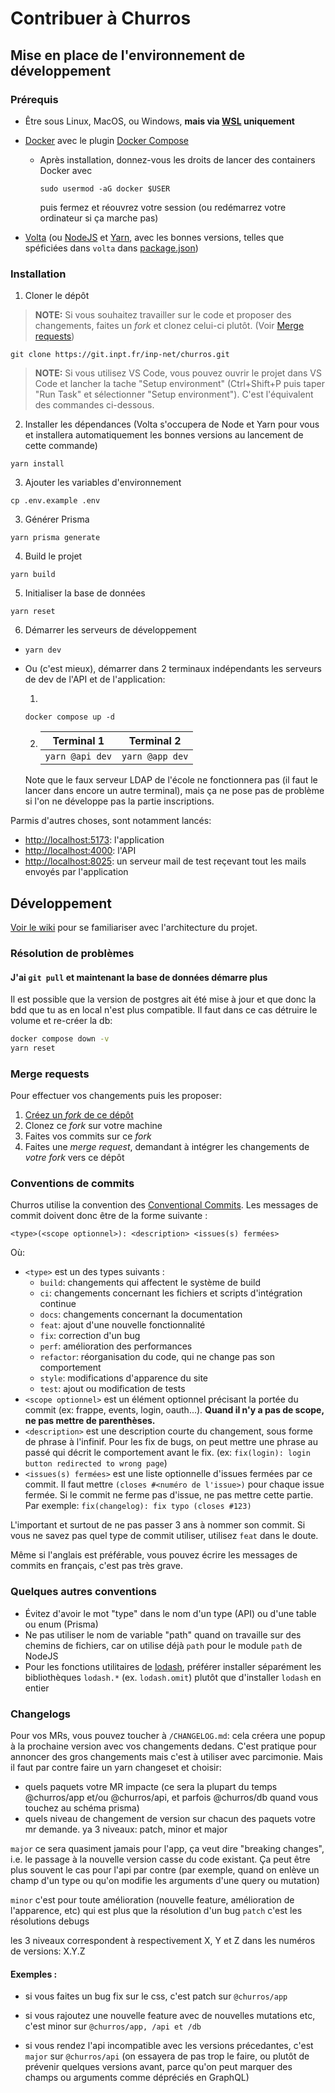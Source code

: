 # Contribuer à Churros

## Mise en place de l'environnement de développement

### Prérequis

- Être sous Linux, MacOS, ou Windows, **mais via [WSL](https://learn.microsoft.com/fr-fr/windows/wsl/install) uniquement**
- [Docker](https://docs.docker.com/engine/install/) avec le plugin [Docker Compose](https://docs.docker.com/compose/)

  - Après installation, donnez-vous les droits de lancer des containers Docker avec

    ```
    sudo usermod -aG docker $USER
    ```

    puis fermez et réouvrez votre session (ou redémarrez votre ordinateur si ça marche pas)

- [Volta](https://volta.sh) (ou [NodeJS](https://nodejs.org/en/) et [Yarn](https://yarnpkg.com/), avec les bonnes versions, telles que spéficiées dans `volta` dans [package.json](/package.json))

### Installation

1. Cloner le dépôt

> **NOTE:** Si vous souhaitez travailler sur le code et proposer des changements, faites un _fork_ et clonez celui-ci plutôt. (Voir [Merge requests](#merge-requests))

```
git clone https://git.inpt.fr/inp-net/churros.git
```

> **NOTE:** Si vous utilisez VS Code, vous pouvez ouvrir le projet dans VS Code et lancher la tache "Setup environment" (<kbbd>Ctrl+Shift+P</kbd> puis taper "Run Task" et sélectionner "Setup environment"). C'est l'équivalent des commandes ci-dessous.

2. Installer les dépendances (Volta s'occupera de Node et Yarn pour vous et installera automatiquement les bonnes versions au lancement de cette commande)

```
yarn install
```

3. Ajouter les variables d'environnement
```
cp .env.example .env
```

3. Générer Prisma

```
yarn prisma generate
```

4. Build le projet

```
yarn build
```

5. Initialiser la base de données

```
yarn reset
```

6. Démarrer les serveurs de développement

- ```
  yarn dev
  ```

- Ou (c'est mieux), démarrer dans 2 terminaux indépendants les serveurs de dev de l'API et de l'application:

  1.

  ```
  docker compose up -d
  ```

  2.  | Terminal 1      | Terminal 2      |
      | --------------- | --------------- |
      | `yarn @api dev` | `yarn @app dev` |

  Note que le faux serveur LDAP de l'école ne fonctionnera pas (il faut le lancer dans encore un autre terminal), mais ça ne pose pas de problème si l'on ne développe pas la partie inscriptions.

Parmis d'autres choses, sont notamment lancés:

- <http://localhost:5173>: l'application
- <http://localhost:4000>: l'API
- <http://localhost:8025>: un serveur mail de test reçevant tout les mails envoyés par l'application

## Développement

[Voir le wiki](https://git.inpt.fr/inp-net/churros/-/wikis) pour se familiariser avec l'architecture du projet.

### Résolution de problèmes

#### J'ai `git pull` et maintenant la base de données démarre plus

Il est possible que la version de postgres ait été mise à jour et que donc la bdd que tu as en local n'est plus compatible. Il faut dans ce cas détruire le volume et re-créer la db:

```bash
docker compose down -v
yarn reset
```

### Merge requests

Pour effectuer vos changements puis les proposer:

1. [Créez un _fork_ de ce dépôt](https://git.inpt.fr/inp-net/churros/-/forks/new)
2. Clonez ce _fork_ sur votre machine
3. Faites vos commits sur ce _fork_
4. Faites une _merge request_, demandant à intégrer les changements de _votre fork_ vers ce dépôt

### Conventions de commits

Churros utilise la convention des [Conventional Commits](https://www.conventionalcommits.org/en/v1.0.0/). Les messages de commit doivent donc être de la forme suivante :

```
<type>(<scope optionnel>): <description> <issues(s) fermées>
```

Où:

- `<type>` est un des types suivants :
  - `build`: changements qui affectent le système de build
  - `ci`: changements concernant les fichiers et scripts d'intégration continue
  - `docs`: changements concernant la documentation
  - `feat`: ajout d'une nouvelle fonctionnalité
  - `fix`: correction d'un bug
  - `perf`: amélioration des performances
  - `refactor`: réorganisation du code, qui ne change pas son comportement
  - `style`: modifications d'apparence du site
  - `test`: ajout ou modification de tests
- `<scope optionnel>` est un élément optionnel précisant la portée du commit (ex: frappe, events, login, oauth...). **Quand il n'y a pas de scope, ne pas mettre de parenthèses.**
- `<description>` est une description courte du changement, sous forme de phrase à l'infinif. Pour les fix de bugs, on peut mettre une phrase au passé qui décrit le comportement avant le fix. (ex: `fix(login): login button redirected to wrong page`)
- `<issues(s) fermées>` est une liste optionnelle d'issues fermées par ce commit. Il faut mettre `(closes #<numéro de l'issue>)` pour chaque issue fermée. Si le commit ne ferme pas d'issue, ne pas mettre cette partie. Par exemple: `fix(changelog): fix typo (closes #123)`

L'important et surtout de ne pas passer 3 ans à nommer son commit. Si vous ne savez pas quel type de commit utiliser, utilisez `feat` dans le doute.

Même si l'anglais est préférable, vous pouvez écrire les messages de commits en français, c'est pas très grave.

### Quelques autres conventions

- Évitez d'avoir le mot "type" dans le nom d'un type (API) ou d'une table ou enum (Prisma)
- Ne pas utiliser le nom de variable "path" quand on travaille sur des chemins de fichiers, car on utilise déjà `path` pour le module `path` de NodeJS
- Pour les fonctions utilitaires de [lodash](https://lodash.com/docs/4.17.15), préférer installer séparément les bibliothèques `lodash.*` (ex. `lodash.omit`) plutôt que d'installer `lodash` en entier

### Changelogs

Pour vos MRs, vous pouvez toucher à `/CHANGELOG.md`: cela créera une popup à la prochaine version avec vos changements dedans. C'est pratique pour annoncer des gros changements mais c'est à utiliser avec parcimonie. Mais il faut par contre faire un yarn changeset et choisir:

- quels paquets votre MR impacte (ce sera la plupart du temps @churros/app et/ou @churros/api, et parfois @churros/db quand vous touchez au schéma prisma)
- quels niveau de changement de version sur chacun des paquets votre mr demande.
  ya 3 niveaux: patch, minor et major

`major` ce sera quasiment jamais pour l'app, ça veut dire "breaking changes", i.e. le passage à la nouvelle version casse du code existant. Ça peut être plus souvent le cas pour l'api par contre (par exemple, quand on enlève un champ d'un type ou qu'on modifie les arguments d'une query ou mutation)

`minor` c'est pour toute amélioration (nouvelle feature, amélioration de l'apparence, etc) qui est plus que la résolution d'un bug
`patch` c'est les résolutions debugs

les 3 niveaux correspondent à respectivement X, Y et Z dans les numéros de versions: X.Y.Z

#### Exemples :

- si vous faites un bug fix sur le css, c'est patch sur `@churros/app`

- si vous rajoutez une nouvelle feature avec de nouvelles mutations etc, c'est minor sur `@churros/app, /api et /db`

- si vous rendez l'api incompatible avec les versions précedantes, c'est `major` sur `@churros/api` (on essayera de pas trop le faire, ou plutôt de prévenir quelques versions avant, parce qu'on peut marquer des champs ou arguments comme dépréciés en GraphQL)
